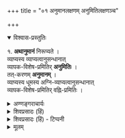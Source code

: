 +++
title = "०१ अनुमानलक्षणम् अनुमितिलक्षणञ्च"

+++


<details open><summary>विश्वास-प्रस्तुतिः</summary>

१. **अथानुमानं** निरूप्यते ।  
व्याप्यस्य व्याप्यत्वानुसन्धानात्  
व्यापक-विशेष-प्रमितिर् **अनुमितिः** ।  
तत्-करणम् **अनुमानम्** ।  
व्याप्यस्य धूमस्य अग्नि-व्याप्यत्वानुसन्धानात्  
व्यापक-विशेष-प्रमितिर् वह्नि-प्रमितिः ।
</details>

<details><summary>अण्णङ्गराचार्यः</summary>

'व्याप्यस्ये 'ति ।  
हेतुर् व्याप्यः । साध्यं व्यापकम् ।  
हेतोस् साध्य-निरूपित-व्याप्यत्व-ज्ञानात् ( पक्षे )  
व्यापक-विशेषस्य पक्ष-वृत्ति-साध्यस्य प्रमितिर्  
अनुमितिर् इत्य् अर्थ ।  
तत्-करणम् अनुमान-व्याप्तिज्ञानम् ।  

लक्ष्ये सङ्ग- मयति ' व्याप्यस्ये 'ति । पर्वतो वह्निमान् धूमादित्यत्र ।
</details>


<details><summary>शिवप्रसादः (हिं)</summary>

अनुवाद — प्रत्यक्ष के निरूपण के पश्चात् अनुमान का निरूपण किया जाता है । व्याप्य के व्याप्यत्वानुसंधान हेतु के द्वारा व्यापकविशेष की प्रमा को अनुमिति ( अनुमान ज्ञान ) कहते हैं । उस अनुमिति का साधकतम अनुमानप्रमाण है । जैसे- व्याप्य धूम की अग्नि के व्याप्यत्वानुसंधान के द्वारा व्यापकविशेष की प्रमिति ( प्रमा) रूप अग्निविशेष की प्रमिति को अनुमिति कहते हैं । 

</details>

<details><summary>शिवप्रसादः (हिं) - टिप्पनी</summary>

भा० प्र० - प्रमाणों में सर्वश्रेष्ठ प्रत्यक्षप्रमाण का निरूपण किया जा चुका है । इस द्वितीय अवतार में अनुमानप्रमाण का निरूपण किया जा रहा है । व्याप्य हेतु को कहते हैं । व्यापक साध्य को कहते हैं । हेतु में साध्यनिरूपित व्याप्यत्व रहता है । हेतु के इस साध्यनिरूपित व्याप्यत्व ज्ञान के द्वारा पक्ष में रहने वाले व्यापक- विशेष की जो प्रमिति ( प्रमा ज्ञान ) होती है, उसी प्रमिति को अनुमिति कहते हैं । उस अनुमिति के करण को अनुमानप्रमाण कहते हैं । जैसे - वह्नि के व्याप्यभूत धूम में व्याप्यत्व का अनुसंधान करके पर्वतादि पक्षों में अग्निविशेष रूपी व्यापकविशेष की प्रमिति ही अनुमिति है । 
</details>


<details><summary>मूलम्</summary>

१. अथानुमानं निरूप्यते । व्याप्यस्य व्याप्यत्वानुसन्धानात् व्यापकविशेष- प्रमितिरनुमितिः । तत्करणमनुमानम् । व्याप्यस्य धूमस्य अग्निव्याप्यत्वानु- सन्धानात् व्यापकविशेषप्रमितिर्वह्निप्रमितिः ।
</details>
